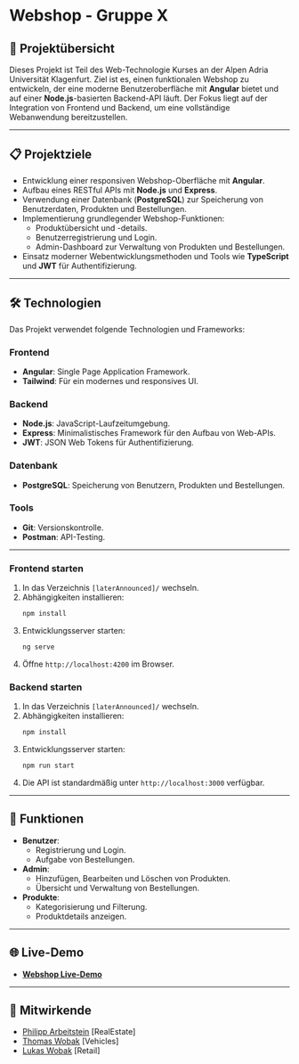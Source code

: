 # Webshop - Gruppe X

## 🛒 **Projektübersicht**

Dieses Projekt ist Teil des Web-Technologie Kurses an der Alpen Adria Universität Klagenfurt. Ziel ist es, einen funktionalen Webshop zu entwickeln, der eine moderne Benutzeroberfläche mit **Angular** bietet und auf einer **Node.js**-basierten Backend-API läuft. Der Fokus liegt auf der Integration von Frontend und Backend, um eine vollständige Webanwendung bereitzustellen.

---

## 📋 **Projektziele**

-   Entwicklung einer responsiven Webshop-Oberfläche mit **Angular**.
-   Aufbau eines RESTful APIs mit **Node.js** und **Express**.
-   Verwendung einer Datenbank (**PostgreSQL**) zur Speicherung von Benutzerdaten, Produkten und Bestellungen.
-   Implementierung grundlegender Webshop-Funktionen:
    -   Produktübersicht und -details.
    -   Benutzerregistrierung und Login.
    -   Admin-Dashboard zur Verwaltung von Produkten und Bestellungen.
-   Einsatz moderner Webentwicklungsmethoden und Tools wie **TypeScript** und **JWT** für Authentifizierung.

---

## 🛠️ **Technologien**

Das Projekt verwendet folgende Technologien und Frameworks:

### **Frontend**

-   **Angular**: Single Page Application Framework.
-   **Tailwind**: Für ein modernes und responsives UI.

### **Backend**

-   **Node.js**: JavaScript-Laufzeitumgebung.
-   **Express**: Minimalistisches Framework für den Aufbau von Web-APIs.
-   **JWT**: JSON Web Tokens für Authentifizierung.

### **Datenbank**

-   **PostgreSQL**: Speicherung von Benutzern, Produkten und Bestellungen.

### **Tools**

-   **Git**: Versionskontrolle.
-   **Postman**: API-Testing.

---

### **Frontend starten**

1. In das Verzeichnis `[laterAnnounced]/` wechseln.
2. Abhängigkeiten installieren:
    ```bash
    npm install
    ```
3. Entwicklungsserver starten:
    ```bash
    ng serve
    ```
4. Öffne `http://localhost:4200` im Browser.

### **Backend starten**

1. In das Verzeichnis `[laterAnnounced]/` wechseln.
2. Abhängigkeiten installieren:
    ```bash
    npm install
    ```
3. Entwicklungsserver starten:
    ```bash
    npm run start
    ```
4. Die API ist standardmäßig unter `http://localhost:3000` verfügbar.

---

## 🔑 **Funktionen**

-   **Benutzer**:
    -   Registrierung und Login.
    -   Aufgabe von Bestellungen.
-   **Admin**:
    -   Hinzufügen, Bearbeiten und Löschen von Produkten.
    -   Übersicht und Verwaltung von Bestellungen.
-   **Produkte**:
    -   Kategorisierung und Filterung.
    -   Produktdetails anzeigen.

---

## 🌐 **Live-Demo**

-   **[Webshop Live-Demo](https://example.com)**

---

## 👥 **Mitwirkende**

-   [Philipp Arbeitstein](https://github.com/PhilippArbeitstein) [RealEstate]
-   [Thomas Wobak](https://github.com/profil) [Vehicles]
-   [Lukas Wobak](https://github.com/profil) [Retail]
